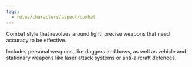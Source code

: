 ```yaml
---
tags:
  - rules/characters/aspect/combat
---
```

Combat style that revolves around light, precise weapons that need accuracy to be effective.

Includes personal weapons, like daggers and bows, as well as vehicle and stationary weapons like laser attack systems or anti-aircraft defences.